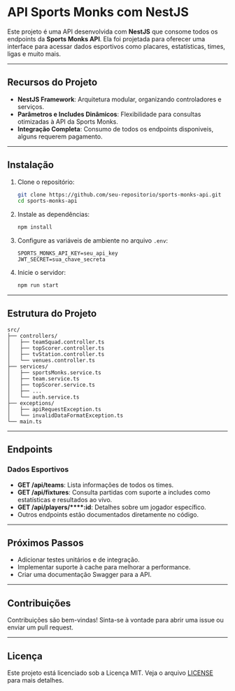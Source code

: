 # API Sports Monks com NestJS

Este projeto é uma API desenvolvida com **NestJS** que consome todos os endpoints da **Sports Monks API**. Ela foi projetada para oferecer uma interface para acessar dados esportivos como placares, estatísticas, times, ligas e muito mais.

---

## **Recursos do Projeto**

- **NestJS Framework**: Arquitetura modular, organizando controladores e serviços.
- **Parâmetros e Includes Dinâmicos**: Flexibilidade para consultas otimizadas à API da Sports Monks.
- **Integração Completa**: Consumo de todos os endpoints disponiveis, alguns requerem pagamento. 

---

## **Instalação**

1. Clone o repositório:

   ```bash
   git clone https://github.com/seu-repositorio/sports-monks-api.git
   cd sports-monks-api
   ```

2. Instale as dependências:

   ```bash
   npm install
   ```

3. Configure as variáveis de ambiente no arquivo `.env`:

   ```env
   SPORTS_MONKS_API_KEY=seu_api_key
   JWT_SECRET=sua_chave_secreta
   ```

4. Inicie o servidor:

   ```bash
   npm run start
   ```

---

## **Estrutura do Projeto**

```plaintext
src/
├── controllers/
│   ├── teamSquad.controller.ts
│   ├── topScorer.controller.ts
│   ├── tvStation.controller.ts
│   └── venues.controller.ts
├── services/
│   ├── sportsMonks.service.ts
│   ├── team.service.ts
│   ├── topScorer.service.ts
│   ├── ...
│   └── auth.service.ts
├── exceptions/
│   ├── apiRequestException.ts
│   └── invalidDataFormatException.ts
└── main.ts
```

---

## **Endpoints**

### Dados Esportivos

- **GET /api/teams**: Lista informações de todos os times.
- **GET /api/fixtures**: Consulta partidas com suporte a includes como estatísticas e resultados ao vivo.
- **GET /api/players/****:id**: Detalhes sobre um jogador específico.
- Outros endpoints estão documentados diretamente no código.

---

## **Próximos Passos**

- Adicionar testes unitários e de integração.
- Implementar suporte à cache para melhorar a performance.
- Criar uma documentação Swagger para a API.

---

## **Contribuições**

Contribuições são bem-vindas! Sinta-se à vontade para abrir uma issue ou enviar um pull request.

---

## **Licença**

Este projeto está licenciado sob a Licença MIT. Veja o arquivo [LICENSE](LICENSE) para mais detalhes.

